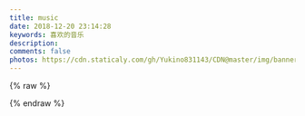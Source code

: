 ```yaml
---
title: music
date: 2018-12-20 23:14:28
keywords: 喜欢的音乐
description:
comments: false
photos: https://cdn.staticaly.com/gh/Yukino831143/CDN@master/img/banner/music.jpg
---
```


{% raw %}
<meting-js
  server="netease"
  type="playlist"
  id="2592456209"
  mutex="true">
</meting-js>

<meting-js
  server="netease"
  type="playlist"
  id="528473155"
  mutex="true">
</meting-js>
{% endraw %}
